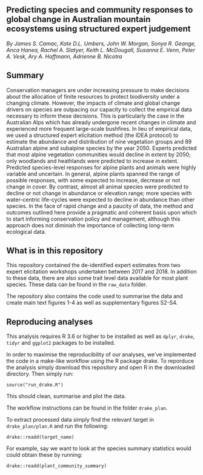 ## Predicting species and community responses to global change in Australian mountain ecosystems using structured expert judgement

*By James S. Camac, Kate D.L. Umbers, John W. Morgan, Sonya R. Geange, Anca Hanea, Rachel A. Slatyer, Keith L. McDougall, Susanna E. Venn, Peter A. Vesk, Ary A. Hoffmann, Adrienne B. Nicotra*

## Summary
Conservation managers are under increasing pressure to make decisions about the allocation of finite resources to protect biodiversity under a changing climate. However, the impacts of climate and global change drivers on species are outpacing our capacity to collect the empirical data necessary to inform these decisions. This is particularly the case in the Australian Alps which has already undergone recent changes in climate and experienced more frequent large-scale bushfires. In lieu of empirical data, we used a structured expert elicitation method (the IDEA protocol) to estimate the abundance and distribution of nine vegetation groups and 89 Australian alpine and subalpine species by the year 2050. Experts predicted that most alpine vegetation communities would decline in extent by 2050; only woodlands and heathlands were predicted to increase in extent. Predicted species-level responses for alpine plants and animals were highly variable and uncertain. In general, alpine plants spanned the range of possible responses, with some expected to increase, decrease or not change in cover. By contrast, almost all animal species were predicted to decline or not change in abundance or elevation range; more species with water-centric life-cycles were expected to decline in abundance than other species. In the face of rapid change and a paucity of data, the method and outcomes outlined here provide a pragmatic and coherent basis upon which to start informing conservation policy and management, although this approach does not diminish the importance of collecting long-term ecological data. 



## What is in this repository
This repository contained the de-identified expert estimates from two expert elicitation workshops undertaken between 2017 and 2018. In addition to these data, there are also some trait level data available for most plant species. These data can be found in the `raw_data` folder.

The repository also contains the code used to summarise the data and create main text figures 1-4 as well as supplementary figures S2-S4.

## Reproducing analyses

This analysis requires R 3.6 or higher to be installed as well as `dplyr`, `drake`, `tidyr` and `ggplot2` packages to be installed.

In order to maximise the reproducibility of our analyses, we've implemented the code in a make-like workflow using the R package drake.
To reporduce the analysis simply download this repository and open R in the downloaded directory. Then simply run:

```
source("run_drake.R")
```

This should clean, summarise and plot the data.

The workflow instructions can be found in the folder `drake_plan`.

To extract processed data simply find the relevant target in `drake_plan/plan.R` and run the following:

```
drake::readd(target_name)
```

For example, say we want to look at the species summary statistics would could obtain these by running:

```
drake::readd(plant_community_summary)
```
